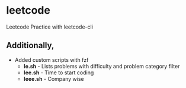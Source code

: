 # leetcode
Leetcode Practice with leetcode-cli

## Additionally,
* Added custom scripts with fzf
  * **le.sh** - Lists problems with difficulty and problem category filter
  * **lee.sh** - Time to start coding
  * **leee.sh** - Company wise
